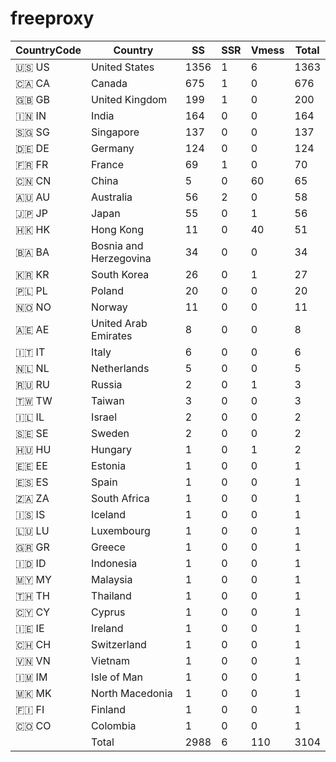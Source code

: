 # freeproxy

|CountryCode|Country|SS|SSR|Vmess|Total|
|  ----  | ----  |  ----  | ----  |  ----  | ----  |
|🇺🇸 US|United States|1356|1|6|1363|
|🇨🇦 CA|Canada|675|1|0|676|
|🇬🇧 GB|United Kingdom|199|1|0|200|
|🇮🇳 IN|India|164|0|0|164|
|🇸🇬 SG|Singapore|137|0|0|137|
|🇩🇪 DE|Germany|124|0|0|124|
|🇫🇷 FR|France|69|1|0|70|
|🇨🇳 CN|China|5|0|60|65|
|🇦🇺 AU|Australia|56|2|0|58|
|🇯🇵 JP|Japan|55|0|1|56|
|🇭🇰 HK|Hong Kong|11|0|40|51|
|🇧🇦 BA|Bosnia and Herzegovina|34|0|0|34|
|🇰🇷 KR|South Korea|26|0|1|27|
|🇵🇱 PL|Poland|20|0|0|20|
|🇳🇴 NO|Norway|11|0|0|11|
|🇦🇪 AE|United Arab Emirates|8|0|0|8|
|🇮🇹 IT|Italy|6|0|0|6|
|🇳🇱 NL|Netherlands|5|0|0|5|
|🇷🇺 RU|Russia|2|0|1|3|
|🇹🇼 TW|Taiwan|3|0|0|3|
|🇮🇱 IL|Israel|2|0|0|2|
|🇸🇪 SE|Sweden|2|0|0|2|
|🇭🇺 HU|Hungary|1|0|1|2|
|🇪🇪 EE|Estonia|1|0|0|1|
|🇪🇸 ES|Spain|1|0|0|1|
|🇿🇦 ZA|South Africa|1|0|0|1|
|🇮🇸 IS|Iceland|1|0|0|1|
|🇱🇺 LU|Luxembourg|1|0|0|1|
|🇬🇷 GR|Greece|1|0|0|1|
|🇮🇩 ID|Indonesia|1|0|0|1|
|🇲🇾 MY|Malaysia|1|0|0|1|
|🇹🇭 TH|Thailand|1|0|0|1|
|🇨🇾 CY|Cyprus|1|0|0|1|
|🇮🇪 IE|Ireland|1|0|0|1|
|🇨🇭 CH|Switzerland|1|0|0|1|
|🇻🇳 VN|Vietnam|1|0|0|1|
|🇮🇲 IM|Isle of Man|1|0|0|1|
|🇲🇰 MK|North Macedonia|1|0|0|1|
|🇫🇮 FI|Finland|1|0|0|1|
|🇨🇴 CO|Colombia|1|0|0|1|
||Total|2988|6|110|3104|
